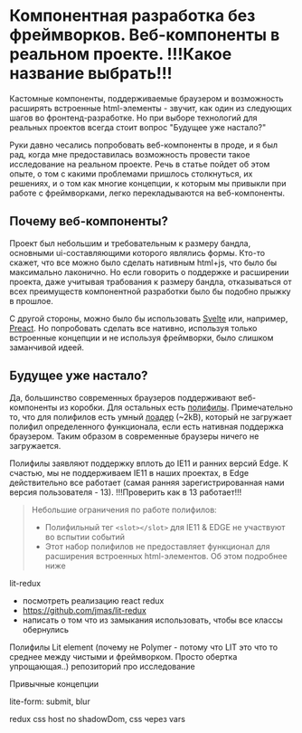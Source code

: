 # Компонентная разработка без фреймворков. Веб-компоненты в реальном проекте. !!!Какое название выбрать!!!

Кастомные компоненты, поддерживаемые браузером и возможность расширять встроенные html-элементы - звучит, как один из следующих шагов во фронтенд-разработке. Но при выборе технологий для реальных проектов всегда стоит вопрос "Будущее уже настало?"

Руки давно чесались попробовать веб-компоненты в проде, и я был рад, когда мне предоставилась возможность провести такое исследование на реальном проекте. Речь в статье пойдет об этом опыте, о том с какими проблемами пришлось столкнуться, их решениях, и о том как многие концепции, к которым мы привыкли при работе с фреймворками, легко перекладываются на веб-компоненты.


## Почему веб-компоненты? 
Проект был небольшим и требовательным к размеру бандла, основными ui-составляющими которого являлись формы. Кто-то скажет, что все можно было сделать нативным html+js, что было бы максимально лаконично. Но если говорить о поддержке и расширении проекта, даже учитывая трабования к размеру бандла, отказываться от всех преимуществ компонентной разработки было бы подобно прыжку в прошлое.

С другой стороны, можно было бы использовать [Svelte](https://github.com/sveltejs/svelte) или, например, [Preact](https://github.com/preactjs/preact). Но попробовать сделать все нативно, используя только встроенные концепции и не используя фреймворки, было слишком заманчивой идеей.


## Будущее уже настало? 
Да, большинство современных браузеров поддерживают веб-компоненты из коробки. Для остальных есть [полифилы](https://www.npmjs.com/package/@webcomponents/webcomponentsjs). Примечательно то, что для полифилов есть умный [лоадер](https://www.npmjs.com/package/@webcomponents/webcomponentsjs#using-webcomponents-loaderjs) (~2kB), который не загружает полифил определенного функционала, если есть нативная поддержка браузером. Таким образом в современные браузеры ничего не загружается.

Полифилы заявляют поддержку вплоть до IE11 и ранних версий Edge. К счастью, мы не поддерживаем IE11 в наших проектах, в Edge действительно все работает (самая ранняя зарегистрированная нами версия пользователя - 13). !!!Проверить как в 13 работает!!!

> Небольшие ограничения по работе полифилов:
> - Полифильный тег ```<slot></slot>``` для IE11 & EDGE не участвуют во вспытии событий
> - Этот набор полифилов не предоставляет функционал для расширения встроенных html-элементов. Об этом подробнее ниже  







lit-redux
- посмотреть реализацию react redux
- https://github.com/jmas/lit-redux
- написать о том что из замыкания использовать, чтобы все классы обернулись




Полифилы
Lit element (почему не Polymer - потому что LIT это что то среднее между чистыми и фреймворком. Просто обертка упрощающая..)
репозиторий про исследование

Привычные концепции

lite-form: submit, blur

redux
css host
no shadowDom, css через vars
